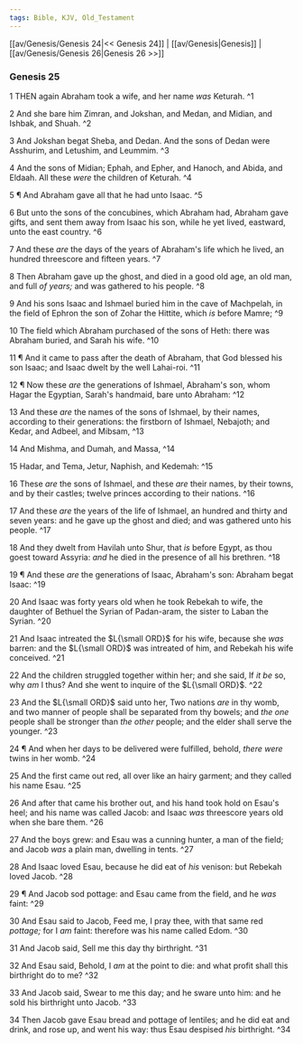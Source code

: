 ```yaml
---
tags: Bible, KJV, Old_Testament
---
```


[[av/Genesis/Genesis 24|<< Genesis 24]] | [[av/Genesis|Genesis]] | [[av/Genesis/Genesis 26|Genesis 26 >>]]

### Genesis 25

1 THEN again Abraham took a wife, and her name _was_ Keturah. ^1

2 And she bare him Zimran, and Jokshan, and Medan, and Midian, and Ishbak, and Shuah. ^2

3 And Jokshan begat Sheba, and Dedan. And the sons of Dedan were Asshurim, and Letushim, and Leummim. ^3

4 And the sons of Midian; Ephah, and Epher, and Hanoch, and Abida, and Eldaah. All these _were_ the children of Keturah. ^4

5 ¶ And Abraham gave all that he had unto Isaac. ^5

6 But unto the sons of the concubines, which Abraham had, Abraham gave gifts, and sent them away from Isaac his son, while he yet lived, eastward, unto the east country. ^6

7 And these _are_ the days of the years of Abraham's life which he lived, an hundred threescore and fifteen years. ^7

8 Then Abraham gave up the ghost, and died in a good old age, an old man, and full _of_ _years;_ and was gathered to his people. ^8

9 And his sons Isaac and Ishmael buried him in the cave of Machpelah, in the field of Ephron the son of Zohar the Hittite, which _is_ before Mamre; ^9

10 The field which Abraham purchased of the sons of Heth: there was Abraham buried, and Sarah his wife. ^10

11 ¶ And it came to pass after the death of Abraham, that God blessed his son Isaac; and Isaac dwelt by the well Lahai-roi. ^11

12 ¶ Now these _are_ the generations of Ishmael, Abraham's son, whom Hagar the Egyptian, Sarah's handmaid, bare unto Abraham: ^12

13 And these _are_ the names of the sons of Ishmael, by their names, according to their generations: the firstborn of Ishmael, Nebajoth; and Kedar, and Adbeel, and Mibsam, ^13

14 And Mishma, and Dumah, and Massa, ^14

15 Hadar, and Tema, Jetur, Naphish, and Kedemah: ^15

16 These _are_ the sons of Ishmael, and these _are_ their names, by their towns, and by their castles; twelve princes according to their nations. ^16

17 And these _are_ the years of the life of Ishmael, an hundred and thirty and seven years: and he gave up the ghost and died; and was gathered unto his people. ^17

18 And they dwelt from Havilah unto Shur, that _is_ before Egypt, as thou goest toward Assyria: _and_ he died in the presence of all his brethren. ^18

19 ¶ And these _are_ the generations of Isaac, Abraham's son: Abraham begat Isaac: ^19

20 And Isaac was forty years old when he took Rebekah to wife, the daughter of Bethuel the Syrian of Padan-aram, the sister to Laban the Syrian. ^20

21 And Isaac intreated the $L{\small ORD}$ for his wife, because she _was_ barren: and the $L{\small ORD}$ was intreated of him, and Rebekah his wife conceived. ^21

22 And the children struggled together within her; and she said, If _it_ _be_ so, why _am_ I thus? And she went to inquire of the $L{\small ORD}$. ^22

23 And the $L{\small ORD}$ said unto her, Two nations _are_ in thy womb, and two manner of people shall be separated from thy bowels; and _the_ _one_ people shall be stronger than _the_ _other_ people; and the elder shall serve the younger. ^23

24 ¶ And when her days to be delivered were fulfilled, behold, _there_ _were_ twins in her womb. ^24

25 And the first came out red, all over like an hairy garment; and they called his name Esau. ^25

26 And after that came his brother out, and his hand took hold on Esau's heel; and his name was called Jacob: and Isaac _was_ threescore years old when she bare them. ^26

27 And the boys grew: and Esau was a cunning hunter, a man of the field; and Jacob _was_ a plain man, dwelling in tents. ^27

28 And Isaac loved Esau, because he did eat of _his_ venison: but Rebekah loved Jacob. ^28

29 ¶ And Jacob sod pottage: and Esau came from the field, and he _was_ faint: ^29

30 And Esau said to Jacob, Feed me, I pray thee, with that same red _pottage;_ for I _am_ faint: therefore was his name called Edom. ^30

31 And Jacob said, Sell me this day thy birthright. ^31

32 And Esau said, Behold, I _am_ at the point to die: and what profit shall this birthright do to me? ^32

33 And Jacob said, Swear to me this day; and he sware unto him: and he sold his birthright unto Jacob. ^33

34 Then Jacob gave Esau bread and pottage of lentiles; and he did eat and drink, and rose up, and went his way: thus Esau despised _his_ birthright. ^34

